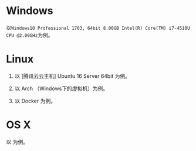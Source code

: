 # Windows
以`Windows10 Professional 1703, 64bit 8.00GB Intel(R) Core(TM) i7-4510U CPU @2.00GHz`为例。


# Linux
1. 以 [腾讯云云主机] Ubuntu 16 Server 64bit 为例。

2. 以 Arch （Windows下的虚拟机）为例。

3. 以 Docker 为例。

# OS X
以 为例。
